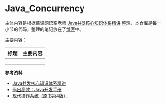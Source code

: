 # Java_Concurrency
主体内容是根据慕课网悟空老师 [Java并发核心知识体系精讲](https://coding.imooc.com/class/362.html) 整理，本仓库是每一小节的代码，整理的笔记放在了[博客](https://sningning.github.io/)中。

主要内容：

| 标题 | 主要内容 |
| :--: | :------: |
|      |          |
|      |          |
|      |          |

**参考资料**

- [Java并发核心知识体系精讲](https://coding.imooc.com/class/362.html)
- [码出高效：Java开发手册](https://book.douban.com/subject/30333948/)
- [现代操作系统（原书第4版）](https://book.douban.com/subject/27096665/)

